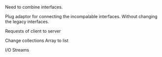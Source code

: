 Need to combine interfaces.

Plug adaptor for connecting the incompalable interfaces.
Without changing the legacy interfaces.

Requests of client to server

Change collections
Array to list

I/O Streams